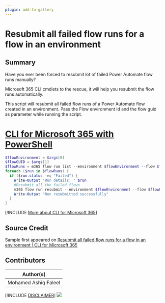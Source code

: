 ```yaml
---
plugin: add-to-gallery
---
```


# Resubmit all failed flow runs for a flow in an environment

## Summary

Have you ever been forced to resubmit lot of failed Power Automate flow runs manually?

Microsoft 365 CLI cmdlets to the rescue, it will help you resubmit the flow runs automatically.

This script will resubmit all failed flow runs of a Power Automate flow created in an environment. Pass the Flow environment id and the flow guid as parameter while running the script.


# [CLI for Microsoft 365 with PowerShell](#tab/cli-m365-ps)
```powershell
$flowEnvironment = $args[0]
$flowGUID = $args[1]
$flowRuns = m365 flow run list --environment $flowEnvironment --flow $flowGUID --output json | ConvertFrom-Json
foreach ($run in $flowRuns) {
  if ($run.status -eq "Failed") {
    Write-Output "Run details: " $run
    #Resubmit all the failed flows
    m365 flow run resubmit --environment $flowEnvironment --flow $flowGUID --name $run.name --confirm
    Write-Output "Run resubmitted successfully"
  }
}
```
[!INCLUDE [More about CLI for Microsoft 365](../../docfx/includes/MORE-CLIM365.md)]

## Source Credit

Sample first appeared on [Resubmit all failed flow runs for a flow in an environment | CLI for Microsoft 365](https://pnp.github.io/cli-microsoft365/sample-scripts/flow/resubmit-all-failed-flow-runs/)

## Contributors

| Author(s) |
|-----------|
| Mohamed Ashiq Faleel |


[!INCLUDE [DISCLAIMER](../../docfx/includes/DISCLAIMER.md)]
<img src="https://telemetry.sharepointpnp.com/script-samples/scripts/flow-resubmit-all-failed-flow-runs" aria-hidden="true" />